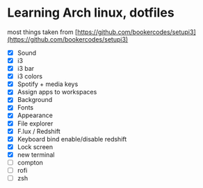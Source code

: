 # Learning Arch linux, dotfiles

most things taken from [https://github.com/bookercodes/setupi3](https://github.com/bookercodes/setupi3)

- [x] Sound
- [x] i3
- [x] i3 bar
- [x] i3 colors
- [x] Spotify + media keys
- [x] Assign apps to workspaces
- [x] Background
- [x] Fonts
- [x] Appearance
- [x] File explorer
- [x] F.lux / Redshift
- [x] Keyboard bind enable/disable redshift
- [x] Lock screen
- [x] new terminal
- [ ] compton
- [ ] rofi
- [ ] zsh